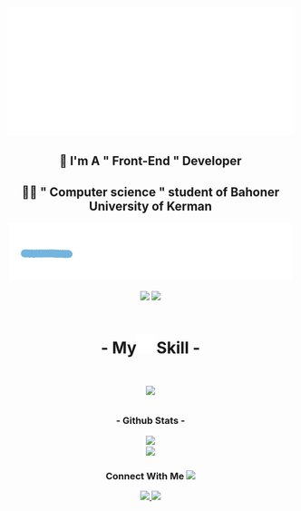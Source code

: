 <img src = "abbas_github.gif"/>

<div align = "center">
   <h2> 🚀 I'm A " Front-End " Developer </h2>
   <h2> 👨‍💻 " Computer science " student of Bahoner University of Kerman </h2>
</div>
<div align = "center">
<a href="https://github.com/hzabbas"><img src = "line.gif" /></a>
</div>
<br />
<div align = "center">
    <img src = "https://komarev.com/ghpvc/?username=hzabbas&color=blueviolet" width = "100px"/>
         <img src = 'https://img.shields.io/badge/dynamic/json?logo=github&label=GitHub%20Stars&color=blueviolet&style=flat&query=%24.stars&url=https://api.github-star-counter.workers.dev/user/hzabbas'/>
</div>

<br />
<h1 align = "center">- My<img src = "Arrow.gif" width = "35px" />Skill -<h1/>

<div align = "center">
    <p align = "center">
        <a href="https://github.com/hzabbas">
            <img src='https://skillicons.dev/icons?i=js,html,css,git,github,cpp,py,photoshop,vscode,bootstrap,md' />
        </a>
    </p>
</div>



<h3 align = "center">- Github Stats -</h3>
<div align="center">
  <a href="https://github.com/hzabbas"><img src="https://github-readme-stats.vercel.app/api/top-langs/?username=hzabbas&langs_count=10&layout=compact&theme=react&hide_border=true&bg_color=0D1117&title_color=3382ed&icon_color=3382ed" /></a>
<br />
  <a href="https://github.com/hzabbas"><img src="https://github-readme-stats.vercel.app/api?username=hzabbas&theme=gruvbox_duo&show_icons=true&include_all_commits=true&count_private=true&theme=react&hide_border=true&bg_color=0D1117&title_color=3382ed&icon_color=3382ed" /></a>

</div>


<h3 align = "center">Connect With Me <img src="https://em-content.zobj.net/source/animated-noto-color-emoji/356/eyes_1f440.gif" width="20"/></h3>
<div align="center">
<a href="https://github.com/hzabbas">
<img src="https://skillicons.dev/icons?i=github" />
</a>
<a href="https://www.instagram.com/abbashz_ir">
<img src="https://skillicons.dev/icons?i=instagram" />
</a>
</div>






